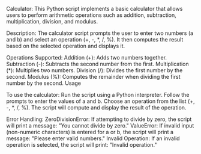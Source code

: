 Calculator: This Python script implements a basic calculator that allows users to perform arithmetic operations such as addition, subtraction, multiplication, division, and modulus.

Description: The calculator script prompts the user to enter two numbers (a and b) and select an operation (+, -, *, /, %). It then computes the result based on the selected operation and displays it.

Operations Supported: Addition (+): Adds two numbers together. Subtraction (-): Subtracts the second number from the first. Multiplication (*): Multiplies two numbers. Division (/): Divides the first number by the second. Modulus (%): Computes the remainder when dividing the first number by the second. Usage

To use the calculator: Run the script using a Python interpreter. Follow the prompts to enter the values of a and b. Choose an operation from the list (+, -, *, /, %). The script will compute and display the result of the operation.

Error Handling: ZeroDivisionError: If attempting to divide by zero, the script will print a message: "You cannot divide by zero." ValueError: If invalid input (non-numeric characters) is entered for a or b, the script will print a message: "Please enter valid numbers." Invalid Operation: If an invalid operation is selected, the script will print: "Invalid operation."
